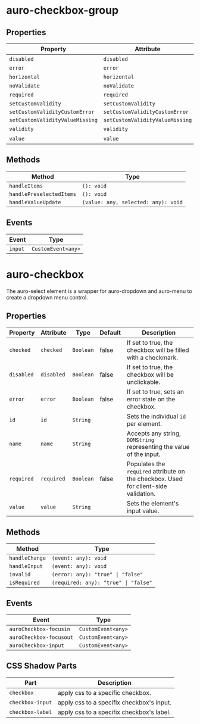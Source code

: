 # auro-checkbox-group

## Properties

| Property                        | Attribute                       | Type      | Default     |
|---------------------------------|---------------------------------|-----------|-------------|
| `disabled`                      | `disabled`                      | `boolean` | false       |
| `error`                         | `error`                         | `string`  |             |
| `horizontal`                    | `horizontal`                    | `boolean` | false       |
| `noValidate`                    | `noValidate`                    | `boolean` |             |
| `required`                      | `required`                      | `boolean` | false       |
| `setCustomValidity`             | `setCustomValidity`             | `string`  |             |
| `setCustomValidityCustomError`  | `setCustomValidityCustomError`  | `string`  |             |
| `setCustomValidityValueMissing` | `setCustomValidityValueMissing` | `string`  |             |
| `validity`                      | `validity`                      | `string`  | "undefined" |
| `value`                         | `value`                         | `array`   | "undefined" |

## Methods

| Method                   | Type                                |
|--------------------------|-------------------------------------|
| `handleItems`            | `(): void`                          |
| `handlePreselectedItems` | `(): void`                          |
| `handleValueUpdate`      | `(value: any, selected: any): void` |

## Events

| Event   | Type               |
|---------|--------------------|
| `input` | `CustomEvent<any>` |


# auro-checkbox

The auro-select element is a wrapper for auro-dropdown and auro-menu to create a dropdown menu control.

## Properties

| Property   | Attribute  | Type      | Default | Description                                      |
|------------|------------|-----------|---------|--------------------------------------------------|
| `checked`  | `checked`  | `Boolean` | false   | If set to true, the checkbox will be filled with a checkmark. |
| `disabled` | `disabled` | `Boolean` | false   | If set to true, the checkbox will be unclickable. |
| `error`    | `error`    | `Boolean` | false   | If set to true, sets an error state on the checkbox. |
| `id`       | `id`       | `String`  |         | Sets the individual `id` per element.            |
| `name`     | `name`     | `String`  |         | Accepts any string, `DOMString` representing the value of the input. |
| `required` | `required` | `Boolean` | false   | Populates the `required` attribute on the checkbox. Used for client-side validation. |
| `value`    | `value`    | `String`  |         | Sets the element's input value.                  |

## Methods

| Method         | Type                                 |
|----------------|--------------------------------------|
| `handleChange` | `(event: any): void`                 |
| `handleInput`  | `(event: any): void`                 |
| `invalid`      | `(error: any): "true" \| "false"`    |
| `isRequired`   | `(required: any): "true" \| "false"` |

## Events

| Event                   | Type               |
|-------------------------|--------------------|
| `auroCheckbox-focusin`  | `CustomEvent<any>` |
| `auroCheckbox-focusout` | `CustomEvent<any>` |
| `auroCheckbox-input`    | `CustomEvent<any>` |

## CSS Shadow Parts

| Part             | Description                               |
|------------------|-------------------------------------------|
| `checkbox`       | apply css to a specific checkbox.         |
| `checkbox-input` | apply css to a specifix checkbox's input. |
| `checkbox-label` | apply css to a specifix checkbox's label. |
